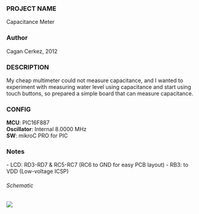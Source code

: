 <h3>PROJECT NAME</h3>
Capacitance Meter
     
<h3>Author</h3>
Cagan Cerkez, 2012
     
<h3>DESCRIPTION</h3>
My cheap multimeter could not measure capacitance, and I wanted to experiment with measuring water level using capacitance and start using touch buttons, so prepared a simple board that can measure capacitance.

<h3>CONFIG</h3>
<b>MCU</b>: PIC16F887<br/>
<b>Oscillator</b>: Internal 8.0000 MHz<br/>
<b>SW</b>: mikroC PRO for PIC<br/>

<h3>Notes</h3>
- LCD: RD3-RD7 & RC5-RC7 (RC6 to GND for easy PCB layout)
- RB3: to VDD (Low-voltage ICSP)

<h6>Schematic</h6>
<img src="https://github.com/Choo57/Microchip/blob/main/Capacitance%20Meter%20/schematic.png">
